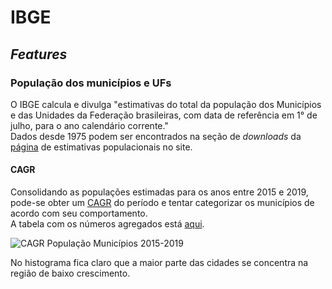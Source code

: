 # IBGE

## *Features*

### População dos municípios e UFs
O IBGE calcula e divulga "estimativas do total da população dos Municípios e das Unidades da Federação brasileiras, com data de referência em 1° de julho, para o ano calendário corrente."  
Dados desde 1975 podem ser encontrados na seção de *downloads* da [página](https://www.ibge.gov.br/estatisticas/sociais/populacao/9103-estimativas-de-populacao.html?=&t=o-que-e) de estimativas populacionais no site.

#### CAGR 

Consolidando as populações estimadas para os anos entre 2015 e 2019, pode-se obter um [CAGR](https://en.wikipedia.org/wiki/Compound_annual_growth_rate) do período e tentar categorizar os municípios de acordo com seu comportamento.  
A tabela com os números agregados está [aqui](Brazil_Population_CAGR_2015-2019.csv).  

![CAGR População Municípios 2015-2019](CAGR_population.png)

No histograma fica claro que a maior parte das cidades se concentra na região de baixo crescimento.
